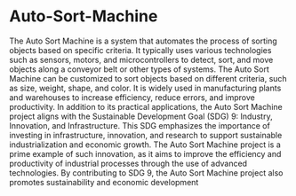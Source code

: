 # Auto-Sort-Machine
The Auto Sort Machine is a system that automates the process of sorting objects based on 
specific criteria. It typically uses various technologies such as sensors, motors, and 
microcontrollers to detect, sort, and move objects along a conveyor belt or other types of 
systems. The Auto Sort Machine can be customized to sort objects based on different criteria, 
such as size, weight, shape, and color. It is widely used in manufacturing plants and warehouses 
to increase efficiency, reduce errors, and improve productivity.
In addition to its practical applications, the Auto Sort Machine project aligns with the 
Sustainable Development Goal (SDG) 9: Industry, Innovation, and Infrastructure. This SDG 
emphasizes the importance of investing in infrastructure, innovation, and research to support 
sustainable industrialization and economic growth. The Auto Sort Machine project is a prime 
example of such innovation, as it aims to improve the efficiency and productivity of industrial 
processes through the use of advanced technologies. By contributing to SDG 9, the Auto Sort 
Machine project also promotes sustainability and economic development
